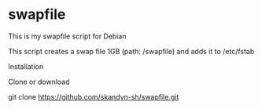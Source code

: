 # swapfile

This is my swapfile script for Debian

This script creates a swap file 1GB (path: /swapfile) and adds it to /etc/fstab

Installation

Clone or download

git clone  https://github.com/skandyn-sh/swapfile.git  


